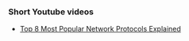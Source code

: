 ### Short Youtube videos
- [Top 8 Most Popular Network Protocols Explained](https://www.youtube.com/watch?v=P6SZLcGE4us)